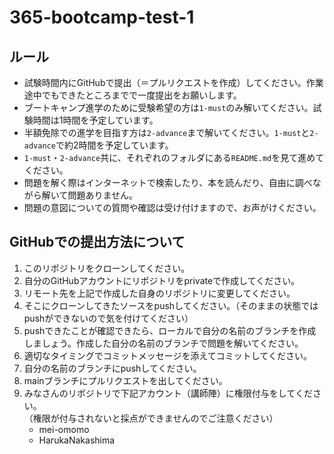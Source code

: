 # 365-bootcamp-test-1

## ルール

* 試験時間内にGitHubで提出（＝プルリクエストを作成）してください。作業途中でもできたところまでで一度提出をお願いします。
* ブートキャンプ進学のために受験希望の方は`1-must`のみ解いてください。試験時間は1時間を予定しています。
* 半額免除での進学を目指す方は`2-advance`まで解いてください。`1-must`と`2-advance`で約2時間を予定しています。
* `1-must`・`2-advance`共に、それぞれのフォルダにある`README.md`を見て進めてください。
* 問題を解く際はインターネットで検索したり、本を読んだり、自由に調べながら解いて問題ありません。
* 問題の意図についての質問や確認は受け付けますので、お声がけください。

## GitHubでの提出方法について

1. このリポジトリをクローンしてください。
2. 自分のGitHubアカウントにリポジトリをprivateで作成してください。
3. リモート先を上記で作成した自身のリポジトリに変更してください。
4. そこにクローンしてきたソースをpushしてください。（そのままの状態ではpushができないので気を付けてください）
5. pushできたことが確認できたら、ローカルで自分の名前のブランチを作成しましょう。作成した自分の名前のブランチで問題を解いてください。
6. 適切なタイミングでコミットメッセージを添えてコミットしてください。
7. 自分の名前のブランチにpushしてください。
8. mainブランチにプルリクエストを出してください。
9. みなさんのリポジトリで下記アカウント（講師陣）に権限付与をしてください。<br>
（権限が付与されないと採点ができませんのでご注意ください）
   * mei-omomo
   * HarukaNakashima

